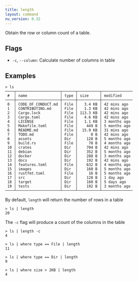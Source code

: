 ```yaml
---
title: length
layout: command
nu_version: 0.32
---
```


Obtain the row or column count of a table.

## Flags

* `-c`, `--column`: Calculate number of columns in table

## Examples

```shell
> ls
────┬────────────────────┬──────┬──────────┬──────────────
 #  │ name               │ type │ size     │ modified
────┼────────────────────┼──────┼──────────┼──────────────
 0  │ CODE_OF_CONDUCT.md │ File │   3.4 KB │ 42 mins ago
 1  │ CONTRIBUTING.md    │ File │   1.3 KB │ 42 mins ago
 2  │ Cargo.lock         │ File │ 113.3 KB │ 42 mins ago
 3  │ Cargo.toml         │ File │   4.6 KB │ 42 mins ago
 4  │ LICENSE            │ File │   1.1 KB │ 3 months ago
 5  │ Makefile.toml      │ File │    449 B │ 5 months ago
 6  │ README.md          │ File │  15.9 KB │ 31 mins ago
 7  │ TODO.md            │ File │      0 B │ 42 mins ago
 8  │ assets             │ Dir  │    128 B │ 5 months ago
 9  │ build.rs           │ File │     78 B │ 4 months ago
 10 │ crates             │ Dir  │    704 B │ 42 mins ago
 11 │ debian             │ Dir  │    352 B │ 5 months ago
 12 │ docker             │ Dir  │    288 B │ 3 months ago
 13 │ docs               │ Dir  │    192 B │ 42 mins ago
 14 │ features.toml      │ File │    632 B │ 4 months ago
 15 │ images             │ Dir  │    160 B │ 5 months ago
 16 │ rustfmt.toml       │ File │     16 B │ 5 months ago
 17 │ src                │ Dir  │    128 B │ 1 day ago
 18 │ target             │ Dir  │    160 B │ 5 days ago
 19 │ tests              │ Dir  │    192 B │ 3 months ago
────┴────────────────────┴──────┴──────────┴──────────────
```

By default, `length` will return the number of rows in a table

```shell
> ls | length
20
```

The `-c` flag will produce a count of the columns in the table

```shell
> ls | length -c
4
```

```shell
> ls | where type == File | length
11
```

```shell
> ls | where type == Dir | length
9
```

```shell
> ls | where size > 2KB | length
4
```
